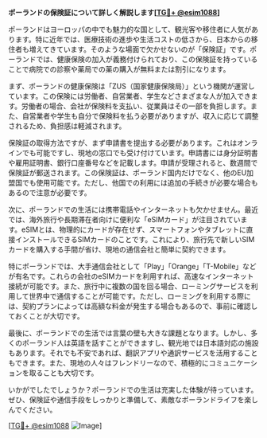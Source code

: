 **ポーランドの保険証について詳しく解説します[[TG💪+ @esim1088](https://t.me/s/esim1088)]**

ポーランドはヨーロッパの中でも魅力的な国として、観光客や移住者に人気があります。特に近年では、医療技術の進歩や生活コストの低さから、日本からの移住者も増えてきています。そのような場面で欠かせないのが「保険証」です。ポーランドでは、健康保険の加入が義務付けられており、この保険証を持っていることで病院での診察や薬局での薬の購入が無料または割引になります。

まず、ポーランドの健康保険は「ZUS（国家健康保険局）」という機関が運営しています。この保険には労働者、自営業者、学生などさまざまな人が加入できます。労働者の場合、会社が保険料を支払い、従業員はその一部を負担します。また、自営業者や学生も自分で保険料を払う必要がありますが、収入に応じて調整されるため、負担感は軽減されます。

保険証の取得方法ですが、まず申請書を提出する必要があります。これはオンラインでも可能ですし、現地の窓口でも受け付けています。申請書には身分証明書や雇用証明書、銀行口座番号などを記載します。申請が受理されると、数週間で保険証が郵送されます。この保険証は、ポーランド国内だけでなく、他のEU加盟国でも使用可能です。ただし、他国での利用には追加の手続きが必要な場合もあるので注意が必要です。

次に、ポーランドでの生活には携帯電話やインターネットも欠かせません。最近では、海外旅行や長期滞在者向けに便利な「eSIMカード」が注目されています。eSIMとは、物理的にカードが存在せず、スマートフォンやタブレットに直接インストールできるSIMカードのことです。これにより、旅行先で新しいSIMカードを購入する手間が省け、現地の通信会社と簡単に契約できます。

特にポーランドでは、大手通信会社として「Play」「Orange」「T-Mobile」などが有名です。これらの会社のeSIMカードを利用すれば、高速なインターネット接続が可能です。また、旅行中に複数の国を回る場合、ローミングサービスを利用して世界中で通信することが可能です。ただし、ローミングを利用する際には、契約プランによっては高額な料金が発生する場合もあるので、事前に確認しておくことが大切です。

最後に、ポーランドでの生活では言葉の壁も大きな課題となります。しかし、多くのポーランド人は英語を話すことができますし、観光地では日本語対応の施設もあります。それでも不安であれば、翻訳アプリや通訳サービスを活用することもできます。また、現地の人々はフレンドリーなので、積極的にコミュニケーションを取ることも大切です。

いかがでしたでしょうか？ポーランドでの生活は充実した体験が待っています。ぜひ、保険証や通信手段をしっかりと準備して、素敵なポーランドライフを楽しんでください。

[[TG💪+ @esim1088](https://t.me/s/esim1088) ![Image](https://i.postimg.cc/Y0z9fWf4/image.png)]